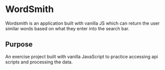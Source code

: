 # WordSmith

Wordsmith is an application built with vanilla JS which can return the user similar words based on what they enter into the search bar. 

## Purpose

An exercise project built with vanilla JavaScript to practice accessing api scripts and processing the data. 